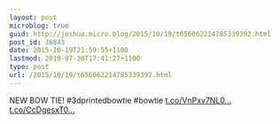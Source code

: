 ```yaml
---
layout: post
microblog: true
guid: http://joshua.micro.blog/2015/10/19/t656062214785339392.html
post_id: 36843
date: 2015-10-19T21:59:55+1100
lastmod: 2019-07-30T17:41:27+1100
type: post
url: /2015/10/19/t656062214785339392.html
---
```

NEW BOW TIE! #3dprintedbowtie #bowtie [t.co/VnPxv7NL0...](http://t.co/VnPxv7NL0M) [t.co/CcDgesxT0...](http://t.co/CcDgesxT0x)

